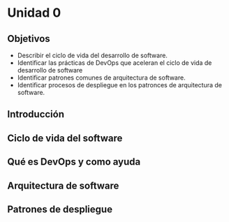 # Unidad 0


## Objetivos
* Describir el ciclo de vida del desarrollo de software.
* Identificar las prácticas de DevOps que aceleran el ciclo de vida de desarrollo de software
* Identificar patrones comunes de arquitectura de software.
* Identificar procesos de despliegue en los patronces de arquitectura de software.


## Introducción

## Ciclo de vida del software

## Qué es DevOps y como ayuda

## Arquitectura de software

## Patrones de despliegue
